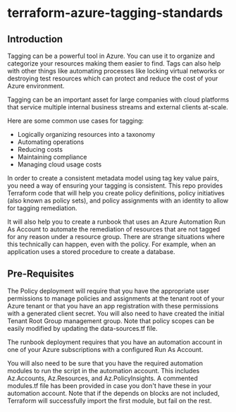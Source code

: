 # terraform-azure-tagging-standards

## Introduction
Tagging can be a powerful tool in Azure.  You can use it to organize and categorize your resources making them easier to find.  Tags can also help with other things like automating processes like locking virtual networks or destroying test resources which can protect and reduce the cost of your Azure environment.

Tagging can be an important asset for large companies with cloud platforms that service multiple internal business streams and external clients at-scale.

Here are some common use cases for tagging:

* Logically organizing resources into a taxonomy
* Automating operations
* Reducing costs
* Maintaining compliance
* Managing cloud usage costs

In order to create a consistent metadata model using tag key value pairs, you need a way of ensuring your tagging is consistent.  This repo provides Terraform code that will help you create policy definitions, policy initiatives (also known as policy sets), and policy assignments with an identity to allow for tagging remediation.

It will also help you to create a runbook that uses an Azure Automation Run As Account to automate the remediation of resources that are not tagged for any reason under a resource group.  There are strange situations where this technically can happen, even with the policy.  For example, when an application uses a stored procedure to create a database.

## Pre-Requisites

The Policy deployment will require that you have the appropriate user permissions to manage policies and assignments at the tenant root of your Azure tenant or that you have an app registration with these permissions with a generated client secret.  You will also need to have created the initial Tenant Root Group management group.  Note that policy scopes can be easily modified by updating the data-sources.tf file.

The runbook deployment requires that you have an automation account in one of your Azure subscriptions with a configured Run As Account.

You will also need to be sure that you have the required automation modules to run the script in the automation account.  This includes Az.Accounts, Az.Resources, and Az.PolicyInsights.  A commented modules.tf file has been provided in case you don't have these in your automation account.  Note that if the depends on blocks are not included, Terraform will successfully import the first module, but fail on the rest.